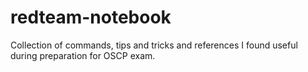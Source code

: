 # redteam-notebook
Collection of commands, tips and tricks and references I found useful during preparation for OSCP exam.
